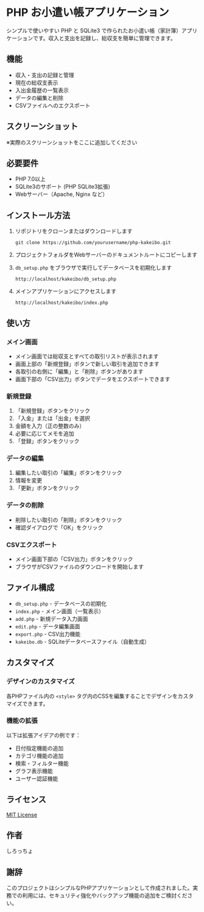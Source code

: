 # PHP お小遣い帳アプリケーション

シンプルで使いやすい PHP と SQLite3 で作られたお小遣い帳（家計簿）アプリケーションです。収入と支出を記録し、総収支を簡単に管理できます。

## 機能

- 収入・支出の記録と管理
- 現在の総収支表示
- 入出金履歴の一覧表示
- データの編集と削除
- CSVファイルへのエクスポート

## スクリーンショット

※実際のスクリーンショットをここに追加してください

## 必要要件

- PHP 7.0以上
- SQLite3のサポート (PHP SQLite3拡張)
- Webサーバー（Apache, Nginx など）

## インストール方法

1. リポジトリをクローンまたはダウンロードします
   ```
   git clone https://github.com/yourusername/php-kakeibo.git
   ```

2. プロジェクトフォルダをWebサーバーのドキュメントルートにコピーします

3. `db_setup.php` をブラウザで実行してデータベースを初期化します
   ```
   http://localhost/kakeibo/db_setup.php
   ```

4. メインアプリケーションにアクセスします
   ```
   http://localhost/kakeibo/index.php
   ```

## 使い方

### メイン画面

- メイン画面では総収支とすべての取引リストが表示されます
- 画面上部の「新規登録」ボタンで新しい取引を追加できます
- 各取引の右側に「編集」と「削除」ボタンがあります
- 画面下部の「CSV出力」ボタンでデータをエクスポートできます

### 新規登録

1. 「新規登録」ボタンをクリック
2. 「入金」または「出金」を選択
3. 金額を入力（正の整数のみ）
4. 必要に応じてメモを追加
5. 「登録」ボタンをクリック

### データの編集

1. 編集したい取引の「編集」ボタンをクリック
2. 情報を変更
3. 「更新」ボタンをクリック

### データの削除

- 削除したい取引の「削除」ボタンをクリック
- 確認ダイアログで「OK」をクリック

### CSVエクスポート

- メイン画面下部の「CSV出力」ボタンをクリック
- ブラウザがCSVファイルのダウンロードを開始します

## ファイル構成

- `db_setup.php` - データベースの初期化
- `index.php` - メイン画面（一覧表示）
- `add.php` - 新規データ入力画面
- `edit.php` - データ編集画面
- `export.php` - CSV出力機能
- `kakeibo.db` - SQLiteデータベースファイル（自動生成）

## カスタマイズ

### デザインのカスタマイズ

各PHPファイル内の `<style>` タグ内のCSSを編集することでデザインをカスタマイズできます。

### 機能の拡張

以下は拡張アイデアの例です：

- 日付指定機能の追加
- カテゴリ機能の追加
- 検索・フィルター機能
- グラフ表示機能
- ユーザー認証機能

## ライセンス

[MIT License](LICENSE)

## 作者

しろっちょ

## 謝辞

このプロジェクトはシンプルなPHPアプリケーションとして作成されました。実務での利用には、セキュリティ強化やバックアップ機能の追加をご検討ください。
